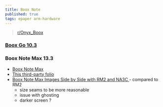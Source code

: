 ```yaml
---
title: Boox Note
published: true
tags: epaper arm-hardware
---
```

>  [r/Onyx_Boox ](https://www.reddit.com/r/Onyx_Boox/)

### [Boox Go 10.3](https://www.youtube.com/watch?v=M5tgGr4N7Ms)


### Boox Note Max 13.3
- [Boox Note Max](https://www.youtube.com/watch?v=pQjM0EMGX4U)
- [This third-party folio](https://www.reddit.com/r/Onyx_Boox/comments/1jq1rs2/this_thirdparty_folio_for_note_max_is/#lightbox)
- [Boox Note Max Images Side by Side with RM2 and NA3C ](https://www.reddit.com/r/Onyx_Boox/comments/1hs1yyl/boox_note_max_images_side_by_side_with_rm2_and/) - compared to RM2
	- size seams to be more reasonable
    - issue with ghosting
    - darker screen ?
